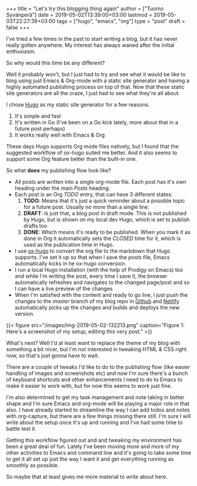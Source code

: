+++
title = "Let's try this blogging thing again"
author = ["Tuomo Syvänperä"]
date = 2019-05-02T13:39:00+03:00
lastmod = 2019-05-03T22:27:39+03:00
tags = ["hugo", "emacs", "org"]
type = "post"
draft = false
+++

I've tried a few times in the past to start writing a blog, but it has never
really gotten anywhere. My interest has always waned after the initial
enthusiasm.

So why would this time be any different?

Well it probably won't, but I just had to try and see what it would be like
to blog using just Emacs & Org-mode with a static site generator and having
a highly automated publishing process on top of that.
Now that these static site generators are all the craze, I just had to see
what they're all about.

I chose [Hugo](https://gohugo.io/) as my static site generator for a few reasons.

1.  It's simple and fast
2.  It's written in Go (I've been on a Go kick lately, more about that in a
    future post perhaps)
3.  It works really well with Emacs & Org

These days Hugo supports Org mode files natively, but I found that the
suggested workflow of ox-hugo suited me better. And it also seems to
support some Org feature better than the built-in one.

So what **does** my publishing flow look like?

-   All posts are written into a single org-mode file. Each post has it's
    own heading under the main _Posts_ heading.
-   Each post is an Org _TODO_ entry, that can have 3 different states:
    1.  **TODO**: Means that it's just a quick reminder about a possible topic for a
        future post. Usually no  more than a single line.
    2.  **DRAFT**: Is just that, a blog post in draft mode. This is not published by
        Hugo, but is shown on my local dev Hugo, which is set to publish drafts too
    3.  **DONE**: Which means it's ready to be published. When you mark it as done in
        Org it automatically sets the _CLOSED_ time for it, which is used as the
        publication time in Hugo.
-   I use [ox-hugo](https://ox-hugo.scripter.co/) to convert the org file to the markdown that Hugo
    supports. I've set it up so that when I save the _posts_ file, Emacs
    automatically kicks in he ox-hugo conversion.
-   I run a local Hugo installation (with the help of Prodigy on Emacs) too and
    while I'm writing the post, every time I save it, the browser automatically
    refreshes and navigates to the changed page/post and so I can have a live
    preview of the changes
-   When I'm satisfied with the content and ready to go live, I just push the
    changes to the _master_ branch of my blog repo in [Github](https://github.com/) and [Netlify](http://www.netlify.com)
    automatically picks up the changes and builds and deploys the new version.

{{< figure src="/images/img-2019-05-02-132213.png" caption="Figure 1: Here's a screenshot of my setup, editing this very post." >}}

What's next? Well I'd at least want to replace the theme of my blog with
something a bit nicer, but I'm not interested in tweaking HTML & CSS right
now, so that's just gonna have to wait.

There are a couple of tweaks I'd like to do to the publishing flow (like
easier handling of images and screenshots etc) and now I'm sure there's
a bunch of keyboard shortcuts and other enhancements I need to do to Emacs
to make it easier to work with, but for now this seems to work just fine.

I'm also determined to get my task management and note taking in better shape
and I'm sure Emacs and org-mode will be playing a major role in that also.
I have already started to streamline the way I can add todos and notes with
org-capture, but there are a few things missing there still. I'm sure I will
write about the setup once it's up and running and I've had some time to battle
test it.

Getting this workflow figured out and and tweaking my environment has been a
great deal of fun. Lately I've been moving more and more of my other activities
to Emacs and command line and it's going to take some time to get it all set up
just the way I want it and get everything running as smoothly as possible.

So maybe that at least gives me more material to write about here.

